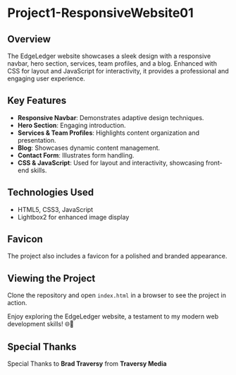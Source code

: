# Project1-ResponsiveWebsite01

## Overview

The EdgeLedger website showcases a sleek design with a responsive navbar, hero section, services, team profiles, and a blog. Enhanced with CSS for layout and JavaScript for interactivity, it provides a professional and engaging user experience.

## Key Features

- **Responsive Navbar**: Demonstrates adaptive design techniques.
- **Hero Section**: Engaging introduction.
- **Services & Team Profiles**: Highlights content organization and presentation.
- **Blog**: Showcases dynamic content management.
- **Contact Form**: Illustrates form handling.
- **CSS & JavaScript**: Used for layout and interactivity, showcasing front-end skills.

## Technologies Used

- HTML5, CSS3, JavaScript
- Lightbox2 for enhanced image display

## Favicon

The project also includes a favicon for a polished and branded appearance.

## Viewing the Project

Clone the repository and open `index.html` in a browser to see the project in action.

Enjoy exploring the EdgeLedger website, a testament to my modern web development skills! 🌐🚀

## Special Thanks

Special Thanks to **Brad Traversy** from **Traversy Media**
